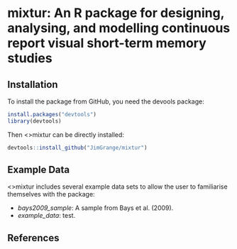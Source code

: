 
# mixtur: An R package for designing, analysing, and modelling continuous report visual short-term memory studies

## Installation

To install the package from GitHub, you need the devools package:

``` r
install.packages("devtools")
library(devtools)
```

Then \<<t>\>mixtur</tt> can be directly installed:

``` r
devtools::install_github("JimGrange/mixtur")
```

## Example Data

\<<t>\>mixtur</tt> includes several example data sets to allow the user
to familiarise themselves with the package:

  - *bays2009\_sample*: A sample from Bays et al. (2009).
  - *example\_data*: test.

## References
